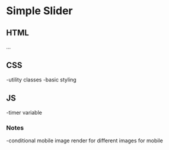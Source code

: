# Simple Slider

## HTML

...

## CSS

-utility classes
-basic styling

## JS

-timer variable

### Notes

-conditional mobile image render for different images for mobile

